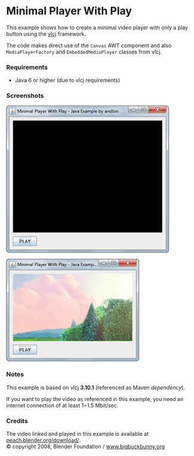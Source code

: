 # Minimal Player With Play

This example shows how to create a minimal video player with only a play button
using the [vlcj](https://github.com/caprica/vlcj) framework.

The code makes direct use of the `Canvas` AWT component and also `MediaPlayerFactory`
and `EmbeddedMediaPlayer` classes from vlcj.

### Requirements

* Java 6 or higher (due to vlcj requirements)

### Screenshots

![Screenshot 1](screenshot-01.png "Screenshot 1")

![Screenshot 2](screenshot-02.png "Screenshot 2")

### Notes

This example is based on vlcj **3.10.1** (referenced as Maven *dependency*).

If you want to play the video as referenced in this example, you need an internet
connection of at least 1~1.5 Mbit/sec.

### Credits

The video linked and played in this example is available at [peach.blender.org/download/](https://peach.blender.org/download/).<br>
&copy; copyright 2008, Blender Foundation / www.bigbuckbunny.org

